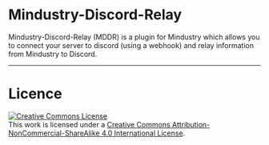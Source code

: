 # Mindustry-Discord-Relay
Mindustry-Discord-Relay (MDDR) is a plugin for Mindustry which allows you to connect your server to discord (using a webhook) and relay information from Mindustry to Discord.


---


# Licence


<a rel="license" href="http://creativecommons.org/licenses/by-nc-sa/4.0/"><img alt="Creative Commons License" style="border-width:0" src="https://i.creativecommons.org/l/by-nc-sa/4.0/88x31.png" /></a><br />This work is licensed under a <a rel="license" href="http://creativecommons.org/licenses/by-nc-sa/4.0/">Creative Commons Attribution-NonCommercial-ShareAlike 4.0 International License</a>.
